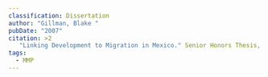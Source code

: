 ```yaml
---
classification: Dissertation
author: "Gillman, Blake "
pubDate: "2007"
citation: >2
   "Linking Development to Migration in Mexico." Senior Honors Thesis, Warton School, University of Pennsylvania.
tags:
  - MMP
---
```

